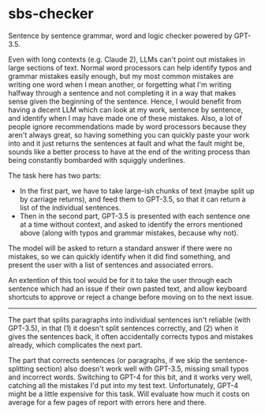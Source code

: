 # sbs-checker
Sentence by sentence grammar, word and logic checker powered by GPT-3.5.

Even with long contexts (e.g. Claude 2), LLMs can't point out mistakes in large sections of text. Normal word processors can help identify typos and grammar mistakes easily enough, but my most common mistakes are writing one word when I mean another, or forgetting what I'm writing halfway through a sentence and not completing it in a way that makes sense given the beginning of the sentence. Hence, I would benefit from having a decent LLM which can look at my work, sentence by sentence, and identify when I may have made one of these mistakes. Also, a lot of people ignore recommendations made by word processors because they aren't always great, so having something you can quickly paste your work into and it just returns the sentences at fault and what the fault might be, sounds like a better process to have at the end of the writing process than being constantly bombarded with squiggly underlines.

The task here has two parts:
- In the first part, we have to take large-ish chunks of text (maybe split up by carriage returns), and feed them to GPT-3.5, so that it can return a list of the individual sentences.
- Then in the second part, GPT-3.5 is presented with each sentence one at a time without context, and asked to identify the errors mentioned above (along with typos and grammar mistakes, because why not).

The model will be asked to return a standard answer if there were no mistakes, so we can quickly identify when it did find something, and present the user with a list of sentences and associated errors.

An extention of this tool would be for it to take the user through each sentence which had an issue if their own pasted text, and allow keyboard shortcuts to approve or reject a change before moving on to the next issue.

-------------

The part that splits paragraphs into individual sentences isn't reliable (with GPT-3.5), in that (1) it doesn't split sentences correctly, and (2) when it gives the sentences back, it often accidentally corrects typos and mistakes already, which complicates the next part.

The part that corrects sentences (or paragraphs, if we skip the sentence-splitting section) also doesn't work well with GPT-3.5, missing small typos and incorrect words. Switching to GPT-4 for this bit, and it works very well, catching all the mistakes I'd put into my test text. Unfortunately, GPT-4 might be a little expensive for this task. Will evaluate how much it costs on average for a few pages of report with errors here and there.